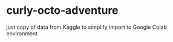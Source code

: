 # curly-octo-adventure
just copy of data from Kaggle to simplify import to Google Colab environment
